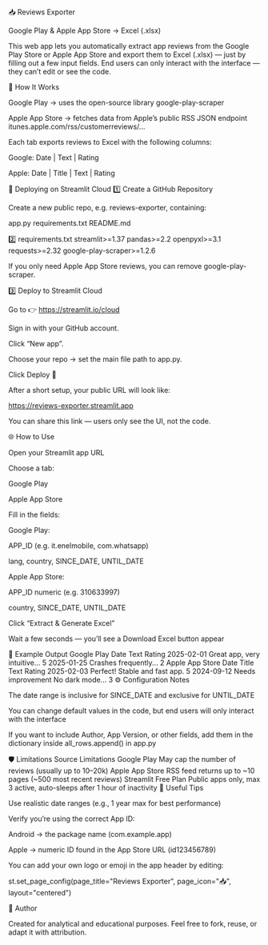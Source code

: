 📥 Reviews Exporter

Google Play & Apple App Store → Excel (.xlsx)

This web app lets you automatically extract app reviews from the Google Play Store or Apple App Store and export them to Excel (.xlsx) — just by filling out a few input fields.
End users can only interact with the interface — they can’t edit or see the code.

🚀 How It Works

Google Play → uses the open-source library google-play-scraper

Apple App Store → fetches data from Apple’s public RSS JSON endpoint itunes.apple.com/rss/customerreviews/...

Each tab exports reviews to Excel with the following columns:

Google: Date | Text | Rating

Apple: Date | Title | Text | Rating

🧩 Deploying on Streamlit Cloud
1️⃣ Create a GitHub Repository

Create a new public repo, e.g. reviews-exporter, containing:

app.py
requirements.txt
README.md

2️⃣ requirements.txt
streamlit>=1.37
pandas>=2.2
openpyxl>=3.1
requests>=2.32
google-play-scraper>=1.2.6


If you only need Apple App Store reviews, you can remove google-play-scraper.

3️⃣ Deploy to Streamlit Cloud

Go to 👉 https://streamlit.io/cloud

Sign in with your GitHub account.

Click “New app”.

Choose your repo → set the main file path to app.py.

Click Deploy 🚀

After a short setup, your public URL will look like:

https://reviews-exporter.streamlit.app


You can share this link — users only see the UI, not the code.

🌐 How to Use

Open your Streamlit app URL

Choose a tab:

Google Play

Apple App Store

Fill in the fields:

Google Play:

APP_ID (e.g. it.enelmobile, com.whatsapp)

lang, country, SINCE_DATE, UNTIL_DATE

Apple App Store:

APP_ID numeric (e.g. 310633997)

country, SINCE_DATE, UNTIL_DATE

Click “Extract & Generate Excel”

Wait a few seconds — you’ll see a Download Excel button appear

📂 Example Output
Google Play
Date	Text	Rating
2025-02-01	Great app, very intuitive...	5
2025-01-25	Crashes frequently...	2
Apple App Store
Date	Title	Text	Rating
2025-02-03	Perfect!	Stable and fast app.	5
2024-09-12	Needs improvement	No dark mode...	3
⚙️ Configuration Notes

The date range is inclusive for SINCE_DATE and exclusive for UNTIL_DATE

You can change default values in the code, but end users will only interact with the interface

If you want to include Author, App Version, or other fields, add them in the dictionary inside all_rows.append() in app.py

🛡️ Limitations
Source	Limitations
Google Play	May cap the number of reviews (usually up to 10–20k)
Apple App Store	RSS feed returns up to ~10 pages (~500 most recent reviews)
Streamlit Free Plan	Public apps only, max 3 active, auto-sleeps after 1 hour of inactivity
🧭 Useful Tips

Use realistic date ranges (e.g., 1 year max for best performance)

Verify you’re using the correct App ID:

Android → the package name (com.example.app)

Apple → numeric ID found in the App Store URL (id123456789)

You can add your own logo or emoji in the app header by editing:

st.set_page_config(page_title="Reviews Exporter", page_icon="📥", layout="centered")

👤 Author

Created for analytical and educational purposes.
Feel free to fork, reuse, or adapt it with attribution.
